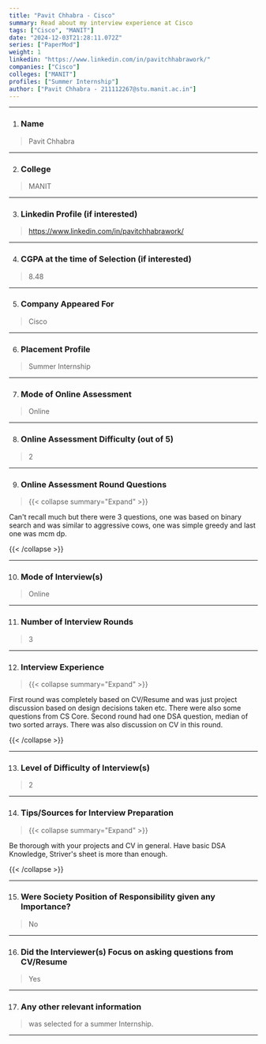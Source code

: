 ```yaml
---
title: "Pavit Chhabra - Cisco"
summary: Read about my interview experience at Cisco
tags: ["Cisco", "MANIT"]
date: "2024-12-03T21:28:11.072Z"
series: ["PaperMod"]
weight: 1
linkedin: "https://www.linkedin.com/in/pavitchhabrawork/"
companies: ["Cisco"]
colleges: ["MANIT"]
profiles: ["Summer Internship"]
author: ["Pavit Chhabra - 211112267@stu.manit.ac.in"]
---
```

---
1. ### Name

> Pavit Chhabra

---

2. ### College

> MANIT

---

3. ### Linkedin Profile (if interested)

> https://www.linkedin.com/in/pavitchhabrawork/

---

4. ### CGPA at the time of Selection (if interested) 

> 8.48

---

5. ### Company Appeared For

> Cisco

---

6. ### Placement Profile

> Summer Internship

---

7. ### Mode of Online Assessment

> Online

---

8. ### Online Assessment Difficulty (out of 5)

> 2

---

9. ### Online Assessment Round Questions

> {{< collapse summary="Expand" >}}

Can't recall much but there were 3 questions, one was based on binary search and was similar to aggressive cows, one was simple greedy and last one was mcm dp.

{{< /collapse >}}

---

10. ### Mode of Interview(s)

> Online

---

11. ### Number of Interview Rounds

> 3

---

12. ### Interview Experience

> {{< collapse summary="Expand" >}}

First round was completely based on CV/Resume and was just project discussion based on design decisions taken etc. There were also some questions from CS Core.
Second round had one DSA question, median of two sorted arrays. There was also discussion on CV in this round.

{{< /collapse >}}

---

13. ### Level of Difficulty of Interview(s)

> 2

---

14. ### Tips/Sources for Interview Preparation

> {{< collapse summary="Expand" >}}

Be thorough with your projects and CV in general.
Have basic DSA Knowledge, Striver's sheet is more than enough.

{{< /collapse >}}

---

15. ### Were Society Position of Responsibility given any Importance?

> No

---

16. ### Did the Interviewer(s) Focus on asking questions from CV/Resume

> Yes

---

17. ### Any other relevant information

> was selected for a summer Internship.

---

